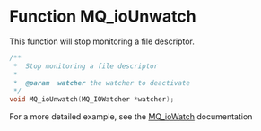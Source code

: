 # Function MQ_ioUnwatch

This function will stop monitoring a file descriptor.

````c
/**
 *  Stop monitoring a file descriptor
 *
 *  @param  watcher the watcher to deactivate
 */
void MQ_ioUnwatch(MQ_IOWatcher *watcher);
````

For a more detailed example, see the [MQ_ioWatch](mq_iowatch) documentation
